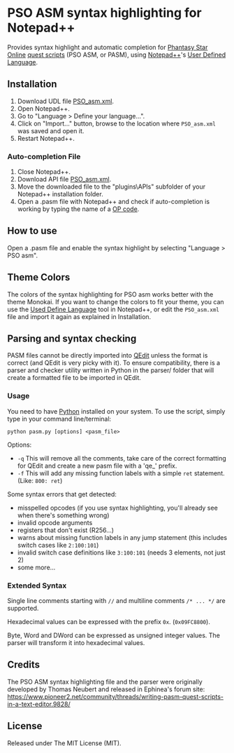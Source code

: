 # PSO ASM syntax highlighting for Notepad++
Provides syntax highlight and automatic completion for [Phantasy Star Online](https://en.wikipedia.org/wiki/Phantasy_Star_Online) [quest scripts](https://qedit.info) (PSO ASM, or PASM), using [Notepad++](https://notepad-plus-plus.org/)'s [User Defined Language](http://udl20.weebly.com/).

## Installation
1. Download UDL file [PSO_asm.xml](https://raw.githubusercontent.com/raohmaru/psoasm-npp-udl/master/udl/PSO_asm.xml).
2. Open Notepad++.
3. Go to "Language > Define your language...".
4. Click on "Import..." button, browse to the location where `PSO_asm.xml` was saved and open it.
5. Restart Notepad++.

### Auto-completion File
1. Close Notepad++.
2. Download API file [PSO_asm.xml](https://raw.githubusercontent.com/raohmaru/psoasm-npp-udl/master/api/PSO_asm.xml).
3. Move the downloaded file to the "plugins\APIs\" subfolder of your Notepad++ installation folder.
4. Open a .pasm file with Notepad++ and check if auto-completion is working by typing the name of a [OP code](https://qedit.info/index.php?title=OPCodes).

## How to use
Open a .pasm file and enable the syntax highlight by selecting "Language > PSO asm".

## Theme Colors
The colors of the syntax highlighting for PSO asm works better with the theme Monokai. If you want to change the colors to fit your theme, you can use the [Used Define Language](http://docs.notepad-plus-plus.org/index.php/User_Defined_Languages) tool in Notepad++, or edit the `PSO_asm.xml` file and import it again as explained in Installation.

## Parsing and syntax checking
PASM files cannot be directly imported into [QEdit](https://qedit.info/index.php?title=Main_Page) unless the format is correct (and QEdit is very picky with it). To ensure compatibility, there is a parser and checker utility written in Python in the parser/ folder that will create a formatted file to be imported in QEdit.

### Usage
You need to have [Python](https://www.python.org/) installed on your system. To use the script, simply type in your command line/terminal:  
```
python pasm.py [options] <pasm_file>
```
Options:
+ `-q` This will remove all the comments, take care of the correct formatting for QEdit and create a new pasm file with a 'qe_' prefix.
+ `-f` This will add any missing function labels with a simple `ret` statement. (Like: `800: ret`)

Some syntax errors that get detected:
+ misspelled opcodes (if you use syntax highlighting, you'll already see when there's something wrong)
+ invalid opcode arguments
+ registers that don't exist (R256...)
+ warns about missing function labels in any jump statement (this includes switch cases like `2:100:101`)
+ invalid switch case definitions like `3:100:101` (needs 3 elements, not just 2)
+ some more...

### Extended Syntax
Single line comments starting with `//` and multiline comments `/* ... */` are supported.

Hexadecimal values can be expressed with the prefix `0x`. (`0x09FC8800`).

Byte, Word and DWord can be expressed as unsigned integer values. The parser will transform it into hexadecimal values.

## Credits
The PSO ASM syntax highlighting file and the parser were originally developed by Thomas Neubert and released in Ephinea's forum site:  
https://www.pioneer2.net/community/threads/writing-pasm-quest-scripts-in-a-text-editor.9828/

## License
Released under The MIT License (MIT).
